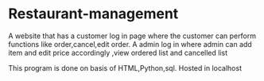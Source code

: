 # Restaurant-management
A website that has a customer log in page 
where the customer can perform functions like 
order,cancel,edit order.
A admin log in 
where admin can add item and edit price accordingly ,view ordered list and cancelled list

This program is done on basis of HTML,Python,sql.
Hosted in localhost
